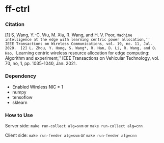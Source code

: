 # ff-ctrl

### Citation

[1] S. Wang, Y.-C. Wu, M. Xia, R. Wang, and H. V. Poor, ``Machine intelligence at the edge with learning centric power allocation,'' IEEE Transactions on Wireless Communications, vol. 19, no. 11, Jul. 2020. 
[2] L. Zhou, Y. Hong, S. Wang*, R. Han, D. Li, R. Wang, and Q. Hao, ``Learning centric wireless resource allocation for edge computing: Algorithm and experiment,'' IEEE Transactions on Vehicular Technology, vol. 70, no, 1, pp. 1035-1040, Jan. 2021.

### Dependency

- Enabled Wireless NIC * 1
- numpy
- tensoflow
- sklearn

### How to Use

Server side: `make run-collect alg=svm` or `make run-collect alg=cnn`

Client side:  `make run-feeder alg=svm` or `make run-feeder alg=cnn`
